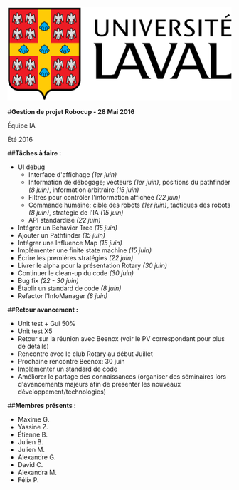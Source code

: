 ![UL_Logo](https://github.com/RoboCupULaval/Admin/blob/master/scrum/ul_logo.png)


#**Gestion de projet Robocup - 28 Mai 2016**

Équipe IA

Été 2016


##**Tâches à faire :**

- UI debug 
  * Interface d'affichage _(1er juin)_
  * Information de débogage; vecteurs _(1er juin)_, positions du pathfinder _(8 juin)_, information arbitraire _(15 juin)_
  * Filtres pour contrôler l'information affichée _(22 juin)_
  * Commande humaine; cible des robots _(1er juin)_, tactiques des robots _(8 juin)_, stratégie de l'IA _(15 juin)_
  * API standardisé _(22 juin)_
- Intégrer un Behavior Tree _(15 juin)_
- Ajouter un Pathfinder _(15 juin)_
- Intégrer une Influence Map _(15 juin)_
- Implémenter une finite state machine _(15 juin)_
- Écrire les premières stratégies _(22 juin)_
- Livrer le alpha pour la présentation Rotary _(30 juin)_
- Continuer le clean-up du code _(30 juin)_
- Bug fix _(22 - 30 juin)_
- Établir un standard de code _(8 juin)_
- Refactor l'InfoManager _(8 juin)_

##**Retour avancement :**

- Unit test + Gui 50%
- Unit test X5
- Retour sur la réunion avec Beenox (voir le PV correspondant pour plus de détails)
- Rencontre avec le club Rotary au début Juillet
- Prochaine rencontre Beenox: 30 juin
- Implémenter un standard de code
- Améliorer le partage des connaissances (organiser des séminaires lors d'avancements majeurs afin de présenter les nouveaux développement/technologies)

##**Membres présents :**

- Maxime G.
- Yassine Z.
- Étienne B.
- Julien B.
- Julien M.
- Alexandre G.
- David C.
- Alexandra M.
- Félix P.
